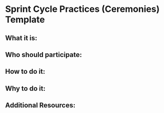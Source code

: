 # Sprint Cycle Practices (Ceremonies) Template

## What it is:

## Who should participate:

## How to do it:

## Why to do it:

## Additional Resources:
